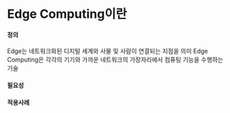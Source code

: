# Edge Computing이란


#### 정의
Edge는 네트워크화된 디지털 세계와 사물 및 사람이 연결되는 지점을 의미
Edge Computing은 각각의 기기와 가까운 네트워크의 가장자리에서 컴퓨팅 기능을 수행하는 기술



#### 필요성



#### 적용사례
